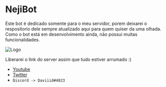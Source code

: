 # NejiBot
Este bot é dedicado somente para o meu servidor, porem deixarei o respositorio dele sempre atualizado aqui para quem quiser da uma olhada.
Como o bot está em desenvolvimento ainda, não possui muitas funcionalidades.

![Logo](https://i.imgur.com/VYkxeGu.png)

Liberarei o link do server assim que tudo estiver arrumado :)

- [Youtube](https://www.youtube.com/channel/UCfNu2eS5Wt8vYx8YiWKoMcQ)
- [Twitter](https://twitter.com/_daviid0)
- `Discord -> Daviiid#4823`
